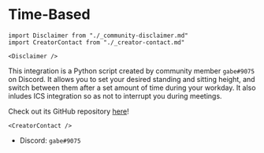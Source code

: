 # Time-Based

```mdx-code-block
import Disclaimer from "./_community-disclaimer.md"
import CreatorContact from "./_creator-contact.md"

<Disclaimer />
```

This integration is a Python script created by community member `gabe#9075` on Discord. It allows you to set your desired standing and sitting height, and switch between them after a set amount of time during your workday. It also inludes ICS integration so as not to interrupt you during meetings.

Check out its GitHub repository [here](https://github.com/signalnine/upsy-desky-autostand)!

```mdx-code-block
<CreatorContact />
```

- Discord: `gabe#9075`